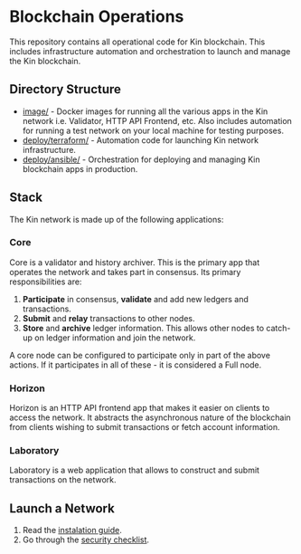 # Blockchain Operations

This repository contains all operational code for Kin blockchain.
This includes infrastructure automation and orchestration to launch and manage the Kin blockchain.

## Directory Structure

- [image/](image) - Docker images for running all the various apps in the Kin network i.e. Validator, HTTP API Frontend, etc.
Also includes automation for running a test network on your local machine for testing purposes.
- [deploy/terraform/](deploy/terraform) - Automation code for launching Kin network infrastructure.
- [deploy/ansible/](deploy/ansible) - Orchestration for deploying and managing Kin blockchain apps in production.

## Stack

The Kin network is made up of the following applications:

### Core

Core is a validator and history archiver. This is the primary app that operates the network and takes part in consensus.
Its primary responsibilities are:

1. **Participate** in consensus, **validate** and add new ledgers and transactions.
1. **Submit** and **relay** transactions to other nodes.
1. **Store** and **archive** ledger information. This allows other nodes to catch-up on ledger information and join the network.

A core node can be configured to participate only in part of the above actions.
If it participates in all of these - it is considered a Full node.

### Horizon

Horizon is an HTTP API frontend app that makes it easier on clients to access the network.
It abstracts the asynchronous nature of the blockchain from clients wishing to submit transactions or fetch account information.

### Laboratory

Laboratory is a web application that allows to construct and submit transactions on the network.

## Launch a Network

1. Read the [instalation guide](INSTALL.md).
1. Go through the [security checklist](SECURITY.md).
